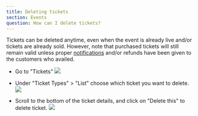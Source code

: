 ```yaml
---
title: Deleting tickets
section: Events
question: How can I delete tickets?
---
```


Tickets can be deleted anytime, even when the event is already live and/or tickets are already sold. However, note that purchased tickets will still remain valid unless proper [notifications] and/or refunds have been given to the customers who availed.

   * Go to "Tickets"
   ![](http://i.imgur.com/2QdXQDZ.png)
   
   * Under "Ticket Types" > "List" choose which ticket you want to delete.
   ![](http://i.imgur.com/OIO2s2f.png)
   
   * Scroll to the bottom of the ticket details, and click on "Delete this" to delete ticket.
   ![](http://i.imgur.com/8fhFCdH.png)

[notifications]:updating-customers.html
